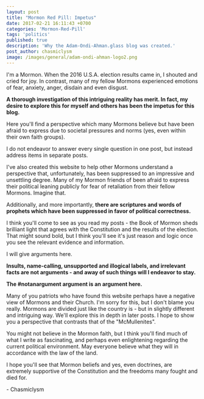 ```yaml
---
layout: post
title: "Mormon Red Pill: Impetus"
date: 2017-02-21 16:11:43 +0700
categories: 'Mormon-Red-Pill'
tags: 'politics'
published: true
description: 'Why the Adam-Ondi-Ahman.glass blog was created.'
post_author: chasmiclysm
image: /images/general/adam-ondi-ahman-logo2.png
---
```


I'm a Mormon. When the 2016 U.S.A. election results came in, I shouted and cried for joy. In contrast, many of my fellow Mormons experienced emotions of fear, anxiety, anger, disdain and even disgust.

**A thorough investigation of this intriguing reality has merit. In fact, my desire to explore this for myself and others has been the impetus for this blog.**

Here you'll find a perspective which many Mormons believe but have been afraid to express due to societal pressures and norms (yes, even within their own faith groups).

I do not endeavor to answer every single question in one post, but instead address items in separate posts.

I've also created this website to help other Mormons understand a perspective that, unfortunately, has been suppressed to an impressive and unsettling degree. Many of my Mormon friends of been afraid to express their political leaning publicly for fear of retaliation from their fellow Mormons. Imagine that.

Additionally, and more importantly, **there are scriptures and words of prophets which have been suppressed in favor of political correctness.**

I think you'll come to see as you read my posts - the Book of Mormon sheds brilliant light that agrees with the Constitution and the results of the election. That might sound bold, but I think you'll see it's just reason and logic once you see the relevant evidence and information.

I will give arguments here.

**Insults, name-calling, unsupported and illogical labels, and irrelevant facts are not arguments - and away of such things will I endeavor to stay.**

**The #notanargument argument is an argument here.**

Many of you patriots who have found this website perhaps have a negative view of Mormons and their Church. I'm sorry for this, but I don't blame you really. Mormons are divided just like the country is - but in slightly different and intriguing way. We'll explore this in depth in later posts. I hope to show you a perspective that contrasts that of the "McMullenites".

You might not believe in the Mormon faith, but I think you'll find much of what I write as fascinating, and perhaps even enlightening regarding the current political environment. May everyone believe what they will in accordance with the law of the land.

I hope you'll see that Mormon beliefs and yes, even doctrines, are extremely supportive of the Constitution and the freedoms many fought and died for.

\- Chasmiclysm
